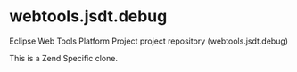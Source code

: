 webtools.jsdt.debug
==================

Eclipse Web Tools Platform Project project repository (webtools.jsdt.debug)

This is a Zend Specific clone.
